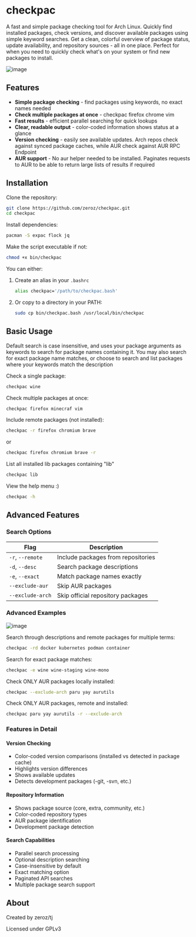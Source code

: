 # checkpac

A fast and simple package checking tool for Arch Linux. Quickly find installed packages, check versions, and discover available packages using simple keyword searches. Get a clean, colorful overview of package status, update availability, and repository sources - all in one place. Perfect for when you need to quickly check what's on your system or find new packages to install.

![image](https://github.com/user-attachments/assets/03d62d26-b067-43bd-b07a-20ba9aed2a2d)


## Features

- **Simple package checking** - find packages using keywords, no exact names needed
- **Check multiple packages at once** - checkpac firefox chrome vim
- **Fast results** - efficient parallel searching for quick lookups
- **Clear, readable output** - color-coded information shows status at a glance
- **Version checking** - easily see available updates. Arch repos check against synced package caches, while AUR check against AUR RPC Endpoint
- **AUR support** - No aur helper needed to be installed. Paginates requests to AUR to be able to return large lists of results if required

## Installation

Clone the repository:
```bash
git clone https://github.com/zeroz/checkpac.git
cd checkpac
```

Install dependencies:
```bash
pacman -S expac flock jq
```

Make the script executable if not:
```bash
chmod +x bin/checkpac
```

You can either:
1. Create an alias in your `.bashrc`
   ```bash
   alias checkpac='/path/to/checkpac.bash'
   ```
   
2. Or copy to a directory in your PATH:
   ```bash
   sudo cp bin/checkpac.bash /usr/local/bin/checkpac
   ```

## Basic Usage
Default search is case insensitive, and uses your package arguments as keywords to search for package names containing it.
You may also search for exact package name matches, or choose to search and list packages where your keywords match the description


Check a single package:
```bash
checkpac wine
```

Check multiple packages at once:
```bash
checkpac firefox minecraf vim
```


Include remote packages (not installed):
```bash
checkpac -r firefox chromium brave
```
or 
```bash
checkpac firefox chromium brave -r
```

List all installed lib packages containing "lib"
```bash
checkpac lib
```

View the help menu :)
```bash
checkpac -h
```


## Advanced Features

### Search Options

| Flag | Description |
|------|-------------|
| `-r`, `--remote` | Include packages from repositories |
| `-d`, `--desc` | Search package descriptions |
| `-e`, `--exact` | Match package names exactly |
| `--exclude-aur` | Skip AUR packages |
| `--exclude-arch` | Skip official repository packages |

### Advanced Examples

![image](https://github.com/user-attachments/assets/6f2f7af3-3c78-4def-a6fc-69b26f5b1249)


Search through descriptions and remote packages for multiple terms:
```bash
checkpac -rd docker kubernetes podman container
```

Search for exact package matches:
```bash
checkpac -e wine wine-staging wine-mono
```

Check ONLY AUR packages locally installed:
```bash
checkpac --exclude-arch paru yay aurutils
```

Check ONLY AUR packages, remote and installed:
```bash
checkpac paru yay aurutils -r --exclude-arch
```

### Features in Detail

#### Version Checking
- Color-coded version comparisons (installed vs detected in package cache)
- Highlights version differences
- Shows available updates
- Detects development packages (-git, -svn, etc.)

#### Repository Information
- Shows package source (core, extra, community, etc.)
- Color-coded repository types
- AUR package identification
- Development package detection

#### Search Capabilities
- Parallel search processing
- Optional description searching
- Case-insensitive by default
- Exact matching option
- Paginated API searches
- Multiple package search support

## About

Created by zeroz/tj

Licensed under GPLv3
